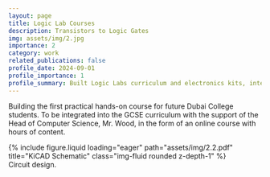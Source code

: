 ```yaml
---
layout: page
title: Logic Lab Courses
description: Transistors to Logic Gates
img: assets/img/2.jpg
importance: 2
category: work
related_publications: false
profile_date: 2024-09-01
profile_importance: 1
profile_summary: Built Logic Labs curriculum and electronics kits, integrating the program into Dubai College's GCSE track.
---
```


Building the first practical hands-on course for future Dubai College students. To be integrated into the GCSE curriculum with the support of the Head of Computer Science, Mr. Wood, in the form of an online course with hours of content.


<div class="row">
    <div class="col-sm mt-3 mt-md-0">
        {% include figure.liquid loading="eager" path="assets/img/2.2.pdf" title="KiCAD Schematic" class="img-fluid rounded z-depth-1" %}
    </div>
</div>
<div class="caption">
    Circuit design.
</div>
